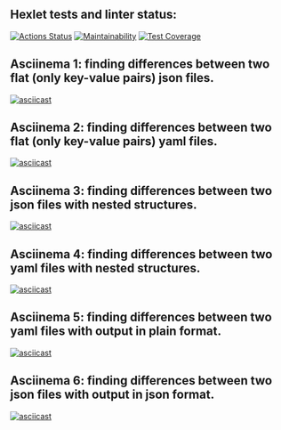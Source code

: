 ## Hexlet tests and linter status:
[![Actions Status](https://github.com/dariakoval/java-project-71/workflows/hexlet-check/badge.svg)](https://github.com/dariakoval/java-project-71/actions)                [![Maintainability](https://api.codeclimate.com/v1/badges/24b9f20c4dde45de5998/maintainability)](https://codeclimate.com/github/dariakoval/java-project-71/maintainability)              [![Test Coverage](https://api.codeclimate.com/v1/badges/24b9f20c4dde45de5998/test_coverage)](https://codeclimate.com/github/dariakoval/java-project-71/test_coverage)

## Asciinema 1: finding differences between two flat (only key-value pairs) json files.
[![asciicast](https://asciinema.org/a/qPVCpmrnVNpu843nioVmm7sX8.svg)](https://asciinema.org/a/qPVCpmrnVNpu843nioVmm7sX8)

## Asciinema 2: finding differences between two flat (only key-value pairs) yaml files.
[![asciicast](https://asciinema.org/a/pVP2J1yjm7KdqfnvTrDAz5Igi.svg)](https://asciinema.org/a/pVP2J1yjm7KdqfnvTrDAz5Igi)

## Asciinema 3: finding differences between two json files with nested structures.
[![asciicast](https://asciinema.org/a/wWUrUEyP0P91soeJBbEEOYjDR.svg)](https://asciinema.org/a/wWUrUEyP0P91soeJBbEEOYjDR)

## Asciinema 4: finding differences between two yaml files with nested structures.
[![asciicast](https://asciinema.org/a/KwKhkFdb4cflfa3jPE8EQqyCK.svg)](https://asciinema.org/a/KwKhkFdb4cflfa3jPE8EQqyCK)

## Asciinema 5: finding differences between two yaml files with output in plain format.
[![asciicast](https://asciinema.org/a/kdRtQpY2kYBVCgzZXmkXFJBMj.svg)](https://asciinema.org/a/kdRtQpY2kYBVCgzZXmkXFJBMj)

## Asciinema 6: finding differences between two json files with output in json format.
[![asciicast](https://asciinema.org/a/6fV2jBGXCzCUWDkpu7bsWNgMi.svg)](https://asciinema.org/a/6fV2jBGXCzCUWDkpu7bsWNgMi)
